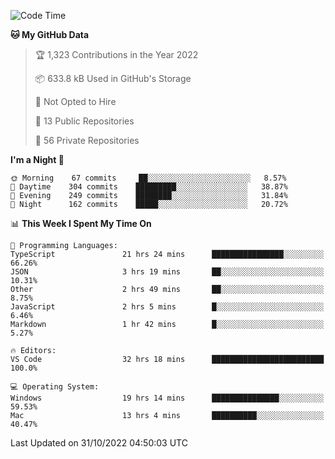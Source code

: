 <!--START_SECTION:waka-->
![Code Time](http://img.shields.io/badge/Code%20Time-3%2C225%20hrs%2039%20mins-blue)

**🐱 My GitHub Data** 

> 🏆 1,323 Contributions in the Year 2022
 > 
> 📦 633.8 kB Used in GitHub's Storage 
 > 
> 🚫 Not Opted to Hire
 > 
> 📜 13 Public Repositories 
 > 
> 🔑 56 Private Repositories  
 > 
**I'm a Night 🦉** 

```text
🌞 Morning    67 commits     ██░░░░░░░░░░░░░░░░░░░░░░░   8.57% 
🌆 Daytime    304 commits    █████████░░░░░░░░░░░░░░░░   38.87% 
🌃 Evening    249 commits    ████████░░░░░░░░░░░░░░░░░   31.84% 
🌙 Night      162 commits    █████░░░░░░░░░░░░░░░░░░░░   20.72%

```


📊 **This Week I Spent My Time On** 

```text
💬 Programming Languages: 
TypeScript               21 hrs 24 mins      ████████████████░░░░░░░░░   66.26% 
JSON                     3 hrs 19 mins       ██░░░░░░░░░░░░░░░░░░░░░░░   10.31% 
Other                    2 hrs 49 mins       ██░░░░░░░░░░░░░░░░░░░░░░░   8.75% 
JavaScript               2 hrs 5 mins        █░░░░░░░░░░░░░░░░░░░░░░░░   6.46% 
Markdown                 1 hr 42 mins        █░░░░░░░░░░░░░░░░░░░░░░░░   5.27%

🔥 Editors: 
VS Code                  32 hrs 18 mins      █████████████████████████   100.0%

💻 Operating System: 
Windows                  19 hrs 14 mins      ███████████████░░░░░░░░░░   59.53% 
Mac                      13 hrs 4 mins       ██████████░░░░░░░░░░░░░░░   40.47%

```


 Last Updated on 31/10/2022 04:50:03 UTC
<!--END_SECTION:waka-->

